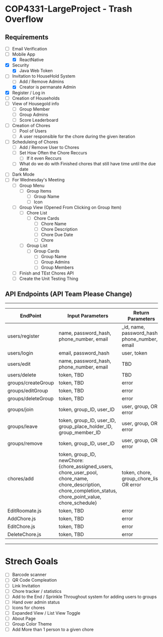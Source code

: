# COP4331-LargeProject - Trash Overflow

## Requirements
- [ ] Email Verification
- [ ] Mobile App
  - [x] ReactNative
- [x] Security
  - [x] Java Web Token
- [ ] Invitation to HouseHold System
  - [ ] Add / Remove Admins
  - [x] Creator is permanate Admin
- [x] Register / Log in
- [ ] Creation of Households
- [ ] View of Housegold info
  - [ ] Group Member
  - [ ] Group Admins
  - [ ] Score Leaderboard
- [ ] Creation of Chores
  - [ ] Pool of Users
  - [ ] A user responsible for the chore during the given iteration
- [ ] Scheduleing of Chores
  - [ ] Add / Remove User to Chores
  - [ ] Set How Often the Chore Reccurs
    - [ ] If it even Reccurs
  - [ ] What do we do with Finished chores that still have time until the due date
- [ ] Dark Mode
- [ ] For Wednesday's Meeting
  - [ ] Group Menu
    - [ ] Group Items
      - [ ] Group Name
      - [ ] Icon
  - [ ] Group View (Opened From Clicking on Group Item)
    - [ ] Chore List
      - [ ] Chore Cards
        - [ ] Chore Name
        - [ ] Chore Description
        - [ ] Chore Due Date
        - [ ] Chore 
    - [ ] Group List
      - [ ] Group Cards
        - [ ] Group Name
        - [ ] Group Admins
        - [ ] Group Members
  - [ ] Finish and TEst Chores API
  - [ ] Create the Unit Testing Thing

## API Endpoints (API Team Please Change)

***

| EndPoint | Input Parameters | Return Parameters
| -------- | ---------------- | --------------
| users/register | name, password_hash, phone_number, email | _id, name, password_hash, phone_number, email
| users/login | email, password_hash | user, token
| users/edit | name, password_hash, phone_number, email | TBD
| users/delete | token, TBD | TBD
| groups/createGroup | token, TBD | error
| groups/editGroup | token, TBD | error
| groups/deleteGroup | token, TBD | error
| groups/join | token, group_ID, user_ID | user, group, OR error
| groups/leave | token, group_ID, user_ID, group_place_holder_ID, group_member_ID | user, group, OR error
| groups/remove | token, group_ID, user_ID | user, group, OR error
| chores/add | token, group_ID, newChore: {chore_assigned_users, chore_user_pool, chore_name, chore_description, chore_completion_status, chore_point_value, chore_schedule} | token, chore, group_chore_list, OR error
| EditRoomate.js | token, TBD | error
| AddChore.js | token, TBD | error
| EditChore.js | token, TBD | error
| DeleteChore.js | token, TBD | error
***
<!-- # Usage
### users/register
  *ROUTE*    POST api/users/register

  *DESC*     Register a user

  *ACCESS*   Public

  
```python
{ name, password_hash, phone_number, email}
``` -->



# Strech Goals
- [ ] Barcode scanner
- [ ] QR Code Compleation
- [ ] Link Invitation
- [ ] Chore tracker / statistics 
- [ ] Add to the End / Sprinkle Throughout system for adding users to groups
- [ ] Hand over admin status
- [ ] Icons for chores
- [ ] Expanded View / List View Toggle
- [ ] About Page 
- [ ] Group Color Theme
- [ ] Add More than 1 person to a given chore